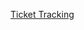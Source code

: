 [Ticket Tracking](https://docs.google.com/spreadsheets/d/e/2PACX-1vSoWFiCHsvf701kY-GK4Khgudx2-z-yLiIW1yLh5Y1LP0kTSWfWZp0qMbIdnrqEvUvpzk_8WMeSawC-/pubhtml?gid=55573456&single=true)
